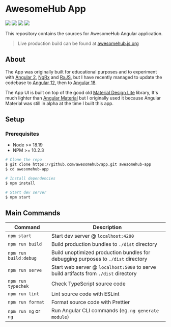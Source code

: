 # AwesomeHub App

[![][ci-img]][ci-url] [![][netlify-img]][netlify-url] [![][website-img]][website-url] [![][angular-img]][angular-url]

This repository contains the sources for AwesomeHub Angular application.

> Live production build can be found at [awesomehub.js.org][website-url]

## About
The App was originally built for educational purposes and to experiment with [Angular 2](https://v2.angular.io/), [NgRx](https://ngrx.io/) and [RxJS](https://www.learnrxjs.io/), but
I have recently managed to update the codebase to [Angular 12](https://v12.angular.io/), then to [Angular 18](https://angular.dev/).

The App UI is built on top of the good old [Material Design Lite](https://getmdl.io/) library, It's much lighter than [Angular Material](https://material.angular.io/)
but I originally used it because Angular Material was still in alpha at the time I built this app.

## Setup

### Prerequisites

- Node >= 18.19
- NPM >= 10.2.3

```bash
# Clone the repo
$ git clone https://github.com/awesomehub/app.git awesomehub-app
$ cd awesomehub-app

# Install dependencies
$ npm install

# Start dev server
$ npm start
```

## Main Commands

| Command               | Description                                                                          |
|-----------------------|--------------------------------------------------------------------------------------|
| `npm start`           | Start dev server @ `localhost:4200`                                                  |
| `npm run build`       | Build production bundles to `./dist` directory                                       |
| `npm run build:debug` | Build unoptimized production bundles for debugging purposes to `./dist` directory    |
| `npm run serve`       | Start web server @ `localhost:5000` to serve build artifacts from `./dist` directory |
| `npm run typechek`    | Check TypeScript source code                                                         |
| `npm run lint`        | Lint source code with ESLint                                                         |
| `npm run format`      | Format source code with Prettier                                                     |
| `npm run ng` or `ng`  | Run Angular CLI commands (eg. `ng generate module`)                                  |


[ci-url]: https://github.com/awesomehub/app/actions/workflows/main.yml
[ci-img]: https://img.shields.io/github/actions/workflow/status/awesomehub/app/main.yml?branch=master
[netlify-url]: https://app.netlify.com/sites/awesomehub/deploys
[netlify-img]: https://img.shields.io/netlify/968920d6-f8ff-4967-93d7-9e55861c1174?logo=netlify&logoColor=white
[angular-url]: https://github.com/angular/angular/releases/tag/18.0.0
[angular-img]: https://img.shields.io/badge/angular-v18-dd0131.svg?logo=angular
[website-url]: https://awesomehub.js.org
[website-img]: https://img.shields.io/website?logo=statuspal&url=https%3A%2F%2Fawesomehub.js.org
